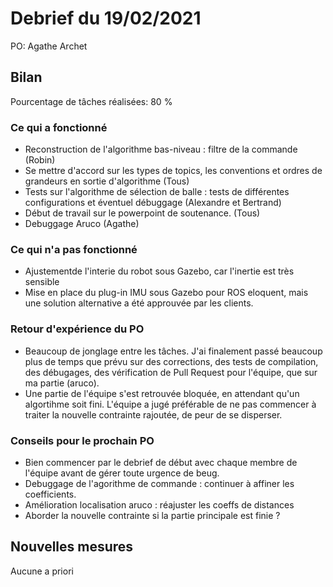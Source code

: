 # Debrief du 19/02/2021

PO: Agathe Archet

## Bilan

Pourcentage de tâches réalisées: 80 %

### Ce qui a fonctionné

* Reconstruction de l'algorithme bas-niveau : filtre de la commande (Robin)
* Se mettre d'accord sur les types de topics, les conventions et ordres de grandeurs en sortie d'algorithme (Tous)
* Tests sur l'algorithme de sélection de balle : tests de différentes configurations et éventuel débuggage (Alexandre et Bertrand)
* Début de travail sur le powerpoint de soutenance. (Tous)
* Debuggage Aruco (Agathe)

### Ce qui n'a pas fonctionné

* Ajustementde l'interie du robot sous Gazebo, car l'inertie est très sensible
* Mise en place du plug-in IMU sous Gazebo pour ROS eloquent, mais une solution alternative a été approuvée
  par les clients. 

### Retour d'expérience du PO

* Beaucoup de jonglage entre les tâches. J'ai finalement passé beaucoup plus de temps que prévu sur des 
  corrections, des tests de compilation, des débugages, des vérification de Pull Request pour l'équipe, 
  que sur ma partie (aruco).
* Une partie de l'équipe s'est retrouvée bloquée, en attendant qu'un algortihme soit fini. L'équipe a 
  jugé préférable de ne pas commencer à traiter la nouvelle contrainte rajoutée, de peur de se disperser.

### Conseils pour le prochain PO

* Bien commencer par le debrief de début avec chaque membre de l'équipe avant de gérer toute urgence de beug.
* Debuggage de l'agorithme de commande : continuer à affiner les coefficients.
* Amélioration localisation aruco : réajuster les coeffs de distances
* Aborder la nouvelle contrainte si la partie principale est finie ?

## Nouvelles mesures

Aucune a priori




